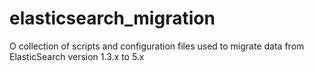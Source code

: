 # elasticsearch_migration
O collection of scripts and configuration files used to migrate data from ElasticSearch version 1.3.x to 5.x

